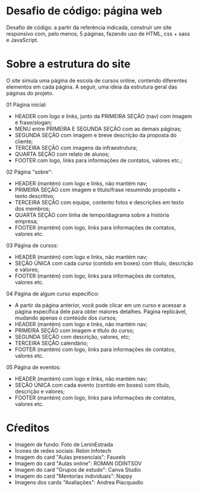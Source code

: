 # Desafio de código: página web
Desafio de código: a partir da referência indicada, construir um site responsivo com, pelo menos, 5 páginas, fazendo uso de HTML, css + sass e JavaScript.

# Sobre a estrutura do site
O site simula uma página de escola de cursos online, contendo diferentes elementos em cada página. A seguir, uma ideia da estrutura geral das páginas do projeto.

01 Página inicial:
- HEADER com logo e links, junto da PRIMEIRA SEÇÃO (nav) com Imagem e frase/slogan;
- MENU entre PRIMEIRA E SEGUNDA SEÇÃO com as demais páginas;
- SEGUNDA SEÇÃO com imagem e breve descrição da proposta do cliente;
- TERCEIRA SEÇÃO com imagens da infraestrutura;
- QUARTA SEÇÃO com relato de alunos;
- FOOTER com logo, links para informações de contatos, valores etc.;

02 Página "sobre":
- HEADER (mantém) com logo e links, não mantém nav;
- PRIMEIRA SEÇÃO com imagem e título/frase resumindo propósito + texto descritivo;
- TERCEIRA SEÇÃO com equipe, contento fotos e descrições em texto dos membros;
- QUARTA SEÇÃO com linha de tempo/diagrama sobre a história empresa;
- FOOTER (mantém) com logo, links para informações de contatos, valores etc.

03 Página de cursos:
- HEADER (mantém) com logo e links, não mantém nav;
- SEÇÃO ÚNICA com cada curso (contido em boxes) com título, descrição e valores;
- FOOTER (mantém) com logo, links para informações de contatos, valores etc.

04 Página de algum curso específico:
- A partir da página anterior, você pode clicar em um curso e acessar a página específica dele para obter maiores detalhes. Página replicável, mudando apenas o conteúdo dos cursos;
- HEADER (mantém) com logo e links, não mantém nav;
- PRIMEIRA SEÇÃO com imagem e título do curso;
- SEGUNDA SEÇÃO com descrição, valores, etc;
- TERCEIRA SEÇÃO calendário;
- FOOTER (mantém) com logo, links para informações de contatos, valores etc.

05 Página de eventos:
- HEADER (mantém) com logo e links, não mantém nav;
- SEÇÃO ÚNICA com cada evento (contido em boxes) com título, descrição e valores;
- FOOTER (mantém) com logo, links para informações de contatos, valores etc.

# Cŕeditos
- Imagem de fundo: Foto de LeninEstrada
- Ícones de redes sociais: Rebin Infotech
- Imagem do card "Aulas presenciais": Fauxels
- Imagem do card "Aulas online": ROMAN ODINTSOV
- Imagem do card "Grupos de estudo": Canva Studio
- Imagem do card "Mentorias individuais": Nappy
- Imagens dos cards "Avaliações": Andrea Piacquadio